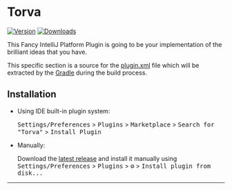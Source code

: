 # Torva

[![Version](https://img.shields.io/jetbrains/plugin/v/com.github.vineetver.torva.svg)](https://plugins.jetbrains.com/plugin/com.github.vineetver.torva)
[![Downloads](https://img.shields.io/jetbrains/plugin/d/com.github.vineetver.torva.svg)](https://plugins.jetbrains.com/plugin/com.github.vineetver.torva)

<!-- Plugin description -->
This Fancy IntelliJ Platform Plugin is going to be your implementation of the brilliant ideas that you have.

This specific section is a source for the [plugin.xml](/src/main/resources/META-INF/plugin.xml) file which will be extracted by the [Gradle](/build.gradle.kts) during the build process.

<!-- Plugin description end -->

## Installation

- Using IDE built-in plugin system:
  
  <kbd>Settings/Preferences</kbd> > <kbd>Plugins</kbd> > <kbd>Marketplace</kbd> > <kbd>Search for "Torva"</kbd> >
  <kbd>Install Plugin</kbd>
  
- Manually:

  Download the [latest release](https://github.com/vineetver/Torva/releases/latest) and install it manually using
  <kbd>Settings/Preferences</kbd> > <kbd>Plugins</kbd> > <kbd>⚙️</kbd> > <kbd>Install plugin from disk...</kbd>


---
